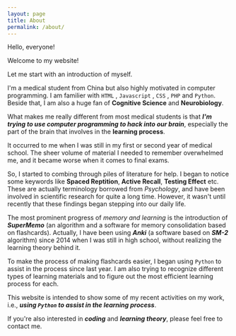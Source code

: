 ```yaml
---
layout: page
title: About
permalink: /about/
---
```


Hello, everyone!

Welcome to my website!

Let me start with an introduction of myself.

I'm a medical student from China but also highly motivated in computer programming. I am familier with `HTML` , `Javascript` , `CSS` , `PHP` and `Python`. Beside that, I am also a huge fan of **Cognitive Science** and **Neurobiology**.

What makes me really different from most medical students is that ***I'm trying to use computer programming to hack into our brain***, especially the part of the brain that involves in the **learning process**.

It occurred to me when I was still in my first or second year of medical school. The sheer volume of material I needed to remember overwhelmed me, and it became worse when it comes to final exams.

So, I started to combing through piles of literature for help. I began to notice some keywords like **Spaced Reptition**, **Active Recall**, **Testing Effect** etc. These are actually terminology borrowed from *Psychology*, and have been involved in scientific research for quite a long time. However, it wasn't until recently that these findings began stepping into our daily life.

The most prominent progress of *memory and learning* is the introduction of ***SuperMemo*** (an algorithm and a software for memory consolidation based on flashcards). Actually, I have been using ***Anki*** (a software based on ***SM-2*** algorithm) since 2014 when I was still in high school, without realizing the learning theory behind it.

To make the process of making flashcards easier, I began using `Python` to assist in the process since last year. I am also trying to recognize different types of learning materials and to figure out the most efficient learning process for each.

This website is intended to show some of my recent activities on my work, i.e., ***using `Python` to assist in the learning process***.

If you're also interested in ***coding*** and ***learning theory***, please feel free to contact me.
